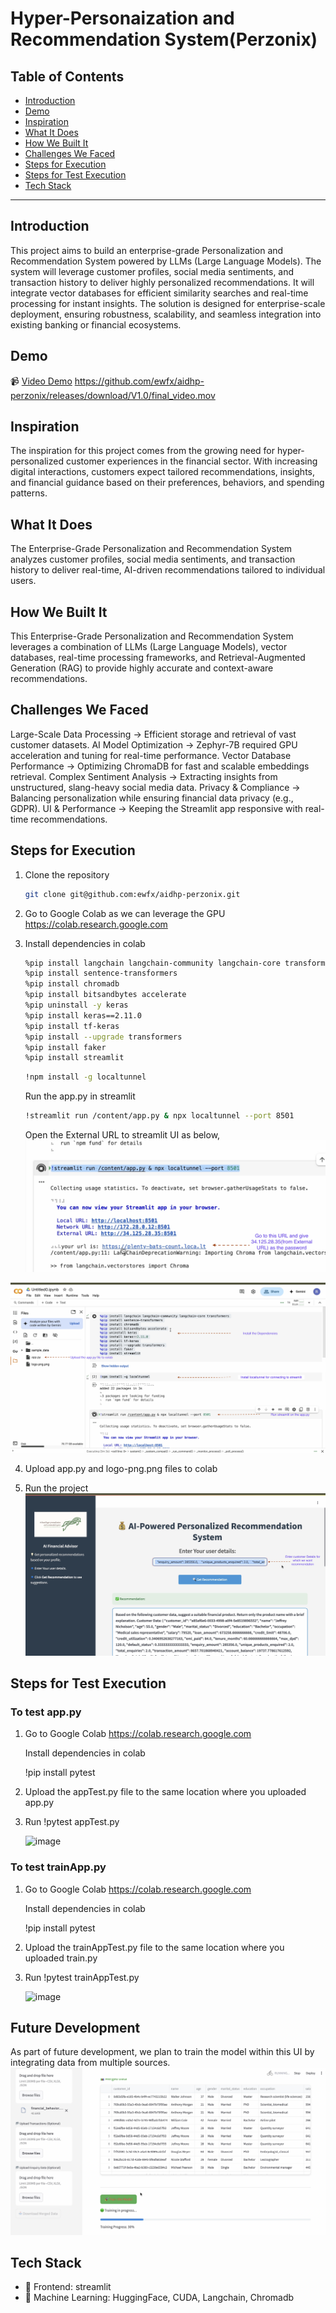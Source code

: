 # Hyper-Personaization and Recommendation System(Perzonix)

## Table of Contents
- [Introduction](#introduction)
- [Demo](#demo)
- [Inspiration](#inspiration)
- [What It Does](#what-it-does)
- [How We Built It](#how-we-built-it)
- [Challenges We Faced](#challenges-we-faced)
- [Steps for Execution](#Steps-for-Execution)
- [Steps for Test Execution](#Steps-for-Test-Execution)
- [Tech Stack](#tech-stack)

---

## Introduction
This project aims to build an enterprise-grade Personalization and Recommendation System powered by LLMs (Large Language Models). The system will leverage customer profiles, social media sentiments, and transaction history to deliver highly personalized recommendations. It will integrate vector databases for efficient similarity searches and real-time processing for instant insights. The solution is designed for enterprise-scale deployment, ensuring robustness, scalability, and seamless integration into existing banking or financial ecosystems.

## Demo
📹 [Video Demo](#) https://github.com/ewfx/aidhp-perzonix/releases/download/V1.0/final_video.mov

## Inspiration
The inspiration for this project comes from the growing need for hyper-personalized customer experiences in the financial sector. With increasing digital interactions, customers expect tailored recommendations, insights, and financial guidance based on their preferences, behaviors, and spending patterns.

## What It Does
The Enterprise-Grade Personalization and Recommendation System analyzes customer profiles, social media sentiments, and transaction history to deliver real-time, AI-driven recommendations tailored to individual users.

## How We Built It
This Enterprise-Grade Personalization and Recommendation System leverages a combination of LLMs (Large Language Models), vector databases, real-time processing frameworks, and Retrieval-Augmented Generation (RAG) to provide highly accurate and context-aware recommendations.

## Challenges We Faced
Large-Scale Data Processing → Efficient storage and retrieval of vast customer datasets.
AI Model Optimization → Zephyr-7B required GPU acceleration and tuning for real-time performance.
Vector Database Performance → Optimizing ChromaDB for fast and scalable embeddings retrieval.
Complex Sentiment Analysis → Extracting insights from unstructured, slang-heavy social media data.
Privacy & Compliance → Balancing personalization while ensuring financial data privacy (e.g., GDPR).
UI & Performance → Keeping the Streamlit app responsive with real-time recommendations.

## Steps for Execution
1. Clone the repository  
   ```sh
   git clone git@github.com:ewfx/aidhp-perzonix.git
   ```
2. Go to Google Colab as we can leverage the GPU
   https://colab.research.google.com

3. Install dependencies in colab
   ```sh
   %pip install langchain langchain-community langchain-core transformers
   %pip install sentence-transformers
   %pip install chromadb
   %pip install bitsandbytes accelerate
   %pip uninstall -y keras
   %pip install keras==2.11.0
   %pip install tf-keras
   %pip install --upgrade transformers
   %pip install faker
   %pip install streamlit
   ```

   ```sh
   !npm install -g localtunnel
   ```

   Run the app.py in streamlit
   ```sh
   !streamlit run /content/app.py & npx localtunnel --port 8501
   ```
   Open the External URL to streamlit UI as below,
![alt text](artifacts/arch/how_ui.png)

![alt text](artifacts/arch/colab_image.png)

4. Upload app.py and logo-png.png files to colab

5. Run the project  
![alt text](artifacts/arch/UI_image.png)

## Steps for Test Execution

### To test app.py

  1. Go to Google Colab
     https://colab.research.google.com
     
     Install dependencies in colab

     !pip install pytest
     
  2. Upload the appTest.py file to the same location where you uploaded app.py
  3. Run !pytest appTest.py

     ![image](https://github.com/user-attachments/assets/ad35e2ad-fe3f-4367-afc1-919514cab73b)

### To test trainApp.py

   1. Go to Google Colab
      https://colab.research.google.com
     
      Install dependencies in colab

      !pip install pytest
     
  2. Upload the trainAppTest.py file to the same location where you uploaded train.py
  3. Run !pytest trainAppTest.py

     ![image](https://github.com/user-attachments/assets/42386210-0a9d-4d77-973e-fe04139dca38)
     
## Future Development
As part of future development, we plan to train the model within this UI by integrating data from multiple sources.
![alt text](artifacts/arch/future_dev.png)

## Tech Stack
- 🔹 Frontend: streamlit
- 🔹 Machine Learning: HuggingFace, CUDA,
         Langchain, Chromadb
